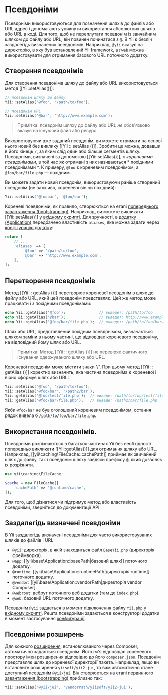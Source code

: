 Псевдоніми
=========

Псевдоніми використовуються для позначення шляхів до файлів або URL адрес і допомагають уникнути використання абсолютних шляхів 
або URL в коді. Для того, щоб не переплутати псевдонім із звичайним шляхом до файлу або URL, він повинен починатися з `@`. В Yii 
є безліч заздалегідь визначених псевдонімів. Наприклад, `@yii` вказує на директорію, в яку був встановлений 
Yii framework, а `@web` можна використовувати для отримання базового URL поточного додатку.


Створення псевдонімів <a name="defining-aliases"></a>
----------------------------------------------

Для створення псевдоніма шляху до файлу або URL використовується метод [[Yii::setAlias()]]:

```php
// псевдонім шляху до файлу
Yii::setAlias('@foo', '/path/to/foo');

// псевдонім URL
Yii::setAlias('@bar', 'http://www.example.com');
```

> Примітка: псевдонім шляху до файлу або URL *не* обов'язково вказує на існуючий файл або ресурс.

Використовуючи вже заданий псевдонім, ви можете отримати на основі нього новий без виклику [[Yii :: setAlias ​​()]]. Зробити це можна, додавши в його кінець `/`, за яким слід один або більше сегментів шляху. Псевдоніми, визначені за допомогою
[[Yii::setAlias()]], є *кореневими псевдонімами*, в той час як отримані з них називаються * похідними псевдонімами *. К примеру, `@foo` є кореневим псевдонімом, а `@foo/bar/file.php` — похідним.

Ви можете задати новий псевдонім, використовуючи раніше створений псевдонім (не важливо, кореневої він чи похідний):

```php
Yii::setAlias('@foobar', '@foo/bar');
```

Кореневі псевдоніми, як правило, створюються на етапі [попереднього завантаження (bootstrapping)](runtime-bootstrapping.md).
Наприклад, ви можете викликати [[Yii::setAlias()]] у [вхідному скрипті](structure-entry-scripts.md). Для зручності, в
[додатку (Application)](structure-applications.md) передбачено властивість `aliases`, яке можна задати через
[конфігурацію додатку](concept-configurations.md):

```php
return [
    // ...
    'aliases' => [
        '@foo' => '/path/to/foo',
        '@bar' => 'http://www.example.com',
    ],
];
```


Перетворення псевдонімів <a name="resolving-aliases"></a>
----------------------------------------------------

Метод [[Yii :: getAlias ​​()]] перетворює кореневої псевдонім в шлях до файлу або URL, який цей псевдонім представляє. Цей же метод може працювати і з похідними псевдонімами:

```php
echo Yii::getAlias('@foo');               // выведет: /path/to/foo
echo Yii::getAlias('@bar');               // выведет: http://www.example.com
echo Yii::getAlias('@foo/bar/file.php');  // выведет: /path/to/foo/bar/file.php
```

Шлях або URL, представлений похідним псевдонімом, визначається шляхом заміни в ньому частині, що відповідає кореневого псевдоніму, на відповідний йому шлях або URL.

> Примітка: Метод [[Yii :: getAlias ​​()]] не перевіряє фактичного існування одержуваного шляху або URL.

Кореневої псевдонім може містити знаки '/'. При цьому метод [[Yii :: getAlias ​​()]] коректно визначить, яка частина псевдоніма є кореневої і вірно сформує шлях або URL:

```php
Yii::setAlias('@foo', '/path/to/foo');
Yii::setAlias('@foo/bar', '/path2/bar');
Yii::getAlias('@foo/test/file.php');  // виведе: /path/to/foo/test/file.php
Yii::getAlias('@foo/bar/file.php');   // виведе: /path2/bar/file.php
```

Якби `@foo/bar` не був оголошений кореневим псевдонімом, остання рядок вивела б `/path/to/foo/bar/file.php`.

Використання псевдонімів. <a name="using-aliases"></a>
------------------------------------------------

Псевдоніми розпізнаються в багатьох частинах Yii без необхідності попередньо викликати [[Yii::getAlias()]] для отримання шляху або URL. Наприклад, [[yii\caching\FileCache::cachePath]] приймає як звичайний шлях до файлу, так і псевдонім шляху завдяки префіксу `@`, який дозволяє їх розрізняти.

```php
use yii\caching\FileCache;

$cache = new FileCache([
    'cachePath' => '@runtime/cache',
]);
```

Для того, щоб дізнатися чи підтримує метод або властивість псевдоніми, зверніться до документації API.


Заздалегідь визначені псевдоніми <a name="predefined-aliases"></a>
----------------------------------------------------------

В Yii заздалегідь визначені псевдоніми для часто використовуваних шляхів до файлів і URL:

- `@yii`: директорія, в якій знаходиться файл `BaseYii.php` (директорія фреймворка).
- `@app`: [[yii\base\Application::basePath|базовий шлях]] поточного додатку.
- `@runtime`: [[yii\base\Application::runtimePath|директорія runtime]] поточного додатку.
- `@vendor`: [[yii\base\Application::vendorPath|директорія vendor Composer].
- `@webroot`: вебрут поточного веб додатки (там де `index.php`).
- `@web`: базовий URL поточного додатку.

Псевдонім `@yii` задається в момент підключення файлу `Yii.php` у [вхідному скрипті](structure-entry-scripts.md).
Решта псевдоніми задаються в конструкторі додатки в момент застосування [конфигурації](concept-configurations.md).


Псевдоніми розширень <a name="extension-aliases"></a>
------------------------------------------------

Для кожного [розширення](structure-extensions.md), встановлюваного через Composer, автоматично задається псевдонім. 
Його ім'я відповідає кореневого простору імен розширення відповідно до його `composer.json`. Псевдонім представляє 
шлях до кореневої директорії пакета. Наприклад, якщо ви встановите розширення `yiisoft/yii2-jui`, то вам автоматично стане доступний псевдонім `@yii/jui`. Він створюється на етапі [первинного завантаження (bootstrapping)](runtime-bootstrapping.md)
приблизно так:

```php
Yii::setAlias('@yii/jui', 'VendorPath/yiisoft/yii2-jui');
```
